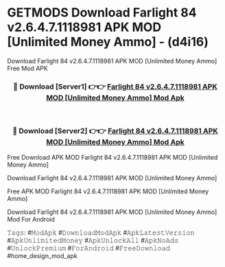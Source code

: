 # GETMODS Download Farlight 84 v2.6.4.7.1118981 APK   MOD [Unlimited Money Ammo] - (d4i16)
Download Farlight 84 v2.6.4.7.1118981 APK   MOD [Unlimited Money Ammo] Free Mod APK

<div align="center">
<h3>🔴 Download [Server1] 👉👉 <a href="https://apk-comot.site?title=Farlight_84_v2.6.4.7.1118981_APK___MOD_[Unlimited_Money_Ammo]">Farlight 84 v2.6.4.7.1118981 APK   MOD [Unlimited Money Ammo] Mod Apk</a></h3><br>

<h3>🔴 Download [Server2] 👉👉 <a href="https://apk-comot.site?title=Farlight_84_v2.6.4.7.1118981_APK___MOD_[Unlimited_Money_Ammo]">Farlight 84 v2.6.4.7.1118981 APK   MOD [Unlimited Money Ammo] Mod Apk</a></h3>
</div>


Free Download APK MOD Farlight 84 v2.6.4.7.1118981 APK   MOD [Unlimited Money Ammo]

Download Farlight 84 v2.6.4.7.1118981 APK   MOD [Unlimited Money Ammo] 

Free APK MOD Farlight 84 v2.6.4.7.1118981 APK   MOD [Unlimited Money Ammo] 

Download Farlight 84 v2.6.4.7.1118981 APK   MOD [Unlimited Money Ammo] Mod For Android

𝚃𝚊𝚐𝚜: #𝙼𝚘𝚍𝙰𝚙𝚔 #𝙳𝚘𝚠𝚗𝚕𝚘𝚊𝚍𝙼𝚘𝚍𝙰𝚙𝚔 #𝙰𝚙𝚔𝙻𝚊𝚝𝚎𝚜𝚝𝚅𝚎𝚛𝚜𝚒𝚘𝚗 #𝙰𝚙𝚔𝚄𝚗𝚕𝚒𝚖𝚒𝚝𝚎𝚍𝙼𝚘𝚗𝚎𝚢 #𝙰𝚙𝚔𝚄𝚗𝚕𝚘𝚌𝚔𝙰𝚕𝚕 #𝙰𝚙𝚔𝙽𝚘𝙰𝚍𝚜 #𝚄𝚗𝚕𝚘𝚌𝚔𝙿𝚛𝚎𝚖𝚒𝚞𝚖 #𝙵𝚘𝚛𝙰𝚗𝚍𝚛𝚘𝚒𝚍 #𝙵𝚛𝚎𝚎𝙳𝚘𝚠𝚗𝚕𝚘𝚊𝚍 #home_design_mod_apk